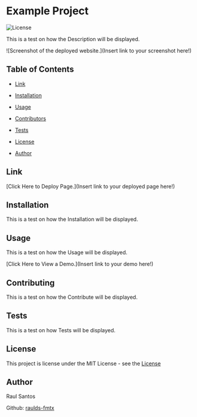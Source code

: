 # Example Project
    
![License](https://img.shields.io/static/v1?label=license&message=MIT&color=yellowgreen) 
    
This is a test on how the Description will be displayed.
    
![Screenshot of the deployed website.](Insert link to your screenshot here!)
    
## Table of Contents
    
* [Link](#Link)
    
* [Installation](#Installation)
    
* [Usage](#Usage)
    
* [Contributors](#Contributors)
    
* [Tests](#Tests)
    
* [License](#License)
    
* [Author](#Author)
    
## Link

[Click Here to Deploy Page.](Insert link to your deployed page here!)
    
## Installation
    
This is a test on how the Installation will be displayed.
    
## Usage
    
This is a test on how the Usage will be displayed.
    
[Click Here to View a Demo.](Insert link to your demo here!)
    
## Contributing
    
This is a test on how the Contribute will be displayed.
    
## Tests
    
This is a test on how Tests will be displayed.
    
## License
    
This project is license under the MIT License - see the [License](https://choosealicense.com/licenses/mit/)
    
## Author
    
Raul Santos
    
Github: [raulds-fmtx](https://github.com/raulds-fmtx)